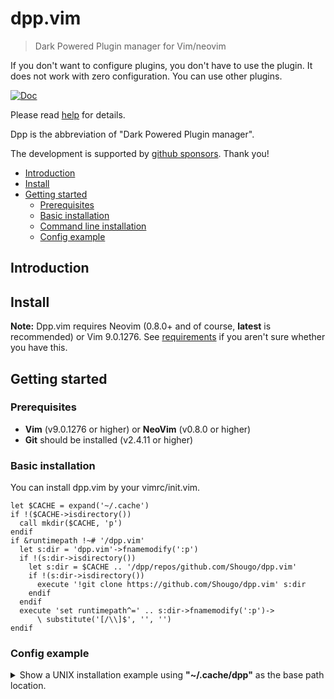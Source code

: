 # dpp.vim

> Dark Powered Plugin manager for Vim/neovim

If you don't want to configure plugins, you don't have to use the plugin. It
does not work with zero configuration. You can use other plugins.

[![Doc](https://img.shields.io/badge/doc-%3Ah%20dpp-orange.svg)](doc/dpp.txt)

Please read [help](doc/dpp.txt) for details.

Dpp is the abbreviation of "Dark Powered Plugin manager".

The development is supported by
[github sponsors](https://github.com/sponsors/Shougo/). Thank you!

<!-- vim-markdown-toc GFM -->

- [Introduction](#introduction)
- [Install](#install)
- [Getting started](#getting-started)
  - [Prerequisites](#prerequisites)
  - [Basic installation](#basic-installation)
  - [Command line installation](#command-line-installation)
  - [Config example](#config-example)

<!-- vim-markdown-toc -->

## Introduction


## Install

**Note:** Dpp.vim requires Neovim (0.8.0+ and of course, **latest** is
recommended) or Vim 9.0.1276. See [requirements](#requirements) if you aren't
sure whether you have this.

## Getting started


### Prerequisites

- **Vim** (v9.0.1276 or higher) or **NeoVim** (v0.8.0 or higher)
- **Git** should be installed (v2.4.11 or higher)


### Basic installation

You can install dpp.vim by your vimrc/init.vim.

```vim
let $CACHE = expand('~/.cache')
if !($CACHE->isdirectory())
  call mkdir($CACHE, 'p')
endif
if &runtimepath !~# '/dpp.vim'
  let s:dir = 'dpp.vim'->fnamemodify(':p')
  if !(s:dir->isdirectory())
    let s:dir = $CACHE .. '/dpp/repos/github.com/Shougo/dpp.vim'
    if !(s:dir->isdirectory())
      execute '!git clone https://github.com/Shougo/dpp.vim' s:dir
    endif
  endif
  execute 'set runtimepath^=' .. s:dir->fnamemodify(':p')->
      \ substitute('[/\\]$', '', '')
endif
```


### Config example

<details>
  <summary>
    Show a UNIX installation example using <strong>"~/.cache/dpp"</strong> as
    the base path location.
  </summary>

```vim
" Ward off unexpected things that your distro might have made, as
" well as sanely reset options when re-sourcing .vimrc
set nocompatible

" Set dpp base path (required)
let s:dpp_base = '~/.cache/dpp/'

" Set dpp source path (required)
let s:dpp_src = '~/.cache/dpp/repos/github.com/Shougo/dpp.vim'

" Set dpp runtime path (required)
execute 'set runtimepath+=' .. s:dpp_src

" Call dpp initialization (required)
call dpp#begin(s:dpp_base)

call dpp#add(#{ repo: s:dpp_src })

" Your plugins go here:
"call dpp#add(#{ repo: 'Shougo/ddc.vim' })

" Finish dpp initialization (required)
call dpp#end()

" Attempt to determine the type of a file based on its name and possibly its
" contents. Use this to allow intelligent auto-indenting for each filetype,
" and for plugins that are filetype specific.
filetype indent plugin on

" Enable syntax highlighting
if has('syntax')
  syntax on
endif
```
</details>
